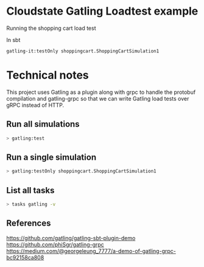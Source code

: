 Cloudstate Gatling Loadtest example
===================================

Running the shopping cart load test

In sbt

`gatling-it:testOnly shoppingcart.ShoppingCartSimulation1`

# Technical notes

This project uses Gatling as a plugin along with grpc to handle the protobuf compilation and gatling-grpc so that we can write Gatling load tests over gRPC instead of HTTP.

Run all simulations
-------------------

```bash
> gatling:test
```

Run a single simulation
-----------------------

```bash
> gatling:testOnly shoppingcart.ShoppingCartSimulation1
```

List all tasks
--------------------

```bash
> tasks gatling -v
```

## References

https://github.com/gatling/gatling-sbt-plugin-demo
https://github.com/phiSgr/gatling-grpc
https://medium.com/@georgeleung_7777/a-demo-of-gatling-grpc-bc92158ca808